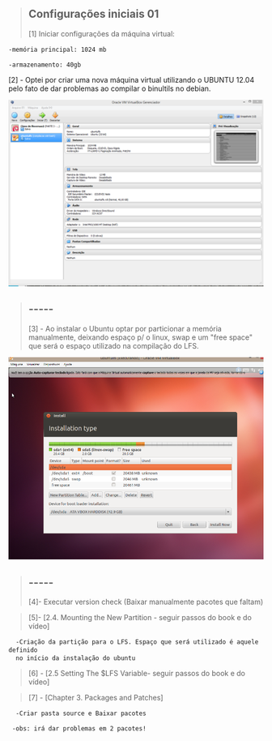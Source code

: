 > ## Configurações iniciais 01
> 
> [1]   Iniciar configurações da máquina virtual:
>
    -memória principal: 1024 mb
>
    -armazenamento: 40gb
>
[2] - Optei por criar uma nova máquina virtual utilizando o UBUNTU 12.04 
pelo fato de dar problemas ao compilar o binultils no debian.



![Alt text](https://github.com/nayarocha/lfs-so/blob/master/1.Inicio/%5B1%5D.PNG)

> ## -----
> 
> [3] - Ao instalar o  Ubuntu optar por particionar a memória manualmente, deixando espaço p/ o linux, 
swap e um "free space" que será o espaço utilizado na compilação do LFS. 
>
![Alt text](https://github.com/nayarocha/lfs-so/blob/master/1.Inicio/Image%20%5B2%5D.png?raw=true)


> ## -----
> 
> [4]- Executar version check (Baixar manualmente pacotes que faltam)

> [5]- [2.4. Mounting the New Partition - seguir passos do book e do vídeo]
>
      -Criação da partição para o LFS. Espaço que será utilizado é aquele definido 
      no início da instalação do ubuntu

> [6] - [2.5 Setting The $LFS Variable- seguir passos do book e do vídeo]

> [7] - [Chapter 3. Packages and Patches]
>	
      -Criar pasta source e Baixar pacotes
>
     -obs: irá dar problemas em 2 pacotes!
